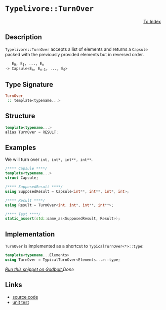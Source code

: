 <!-- Copyright 2024 Feng Mofan
SPDX-License-Identifier: Apache-2.0 -->

# `Typelivore::TurnOver`

<p style='text-align: right;'><a href="../../../facilities/metafunctions.md#typelivore-turn-over">To Index</a></p>

## Description

`Typelivore::TurnOver` accepts a list of elements and returns a `Capsule` packed with the previously provided elements but in reversed order.

<pre><code>   E<sub>0</sub>, E<sub>1</sub>, ..., E<sub>n</sub>
-> Capsule&lt;E<sub>n</sub>, E<sub>n-1</sub>, ..., E<sub>0</sub>&gt;</code></pre>

## Type Signature

```Haskell
TurnOver
 :: template<typename...>
```

## Structure

```C++
template<typename...>
alias TurnOver = RESULT;
```

## Examples

We will turn over `int, int*, int**, int**`.

```C++
/**** Capsule ****/
template<typename...>
struct Capsule;

/**** SupposedResult ****/
using SupposedResult = Capsule<int**, int**, int*, int>;

/**** Result ****/
using Result = TurnOver<int, int*, int**, int**>;

/**** Test ****/
static_assert(std::same_as<SupposedResult, Result>);
```

## Implementation

`TurnOver` is implemented as a shortcut to `TypicalTurnOver<*>::type`:

```C++
template<typename...Elements>
using TurnOver = TypicalTurnOver<Elements...>::type;
```

[*Run this snippet on Godbolt.*](https://godbolt.org/#z:OYLghAFBqd5QCxAYwPYBMCmBRdBLAF1QCcAaPECAMzwBtMA7AQwFtMQByARg9KtQYEAysib0QXACx8BBAKoBnTAAUAHpwAMvAFYTStJg1DIApACYAQuYukl9ZATwDKjdAGFUtAK4sGIAKwAzKSuADJ4DJgAcj4ARpjEIADsXKQADqgKhE4MHt6%2BAcEZWY4C4ZExLPGJKbaY9qUMQgRMxAR5Pn5BdQ05za0E5dFxCcmpCi1tHQXdEwNDldVjAJS2qF7EyOwcAPQAVAeHR8cnezsmGgCC%2B4cA1AAimGmujMh4mAq3R%2BdXN6f/xx%2Blwu1yOt2wqgIrgsTGQAGsvocgVCWGkDFCTIE3AQAJ7PZhsAB0xMx2BBE2IXgc4Mh0NhCJMSSsSXumKsVxBKLRTAxWJBtwFty56MwmOxeMYrEwxMJpNuyAMCk%2BHkETAiCVI/MFuPxUpl2HobEEChBpPJBEp1IhUIY6Bh8LFKpa6uIYoNmCNBAUMrNgTJHKZWoFwp5oqxOslROJl2AxEwHsYXrNV0Fty8WSMtwAsp50LdMfdbk61ZFXVj3Z7vcTSLcY3GE8afX62aaWS2Ob8wW4mGkFF56IiDsiPdzeeLdVHZc2rhSqQQiz2%2B/R28DO3cACp4vCiWjrjYMADyADcEoOzpyRyKxRGCdKSdPLrPqZu0tuxHviIeT8R84G24F2VXS4QzHG8pVuAAxPBiAmZNHwtOdbhfN9d33Y8EjFKCYIIODGUA1N0wiYAhQlfNAkLbte37MM3Cw2DmwA1tWUYjtgMvUNrwlW9IOgiYazAthbiETA0FtOCn3nZCdw/L8MKxOiCBrYTRPQXDAxTQVCMzCMyIoxdqLFZSBHQGsFN9QDGWYiyrhAmiBMwHjsP4rjwKM21nInO9CQPAgEASE0HwkpCt2ktDv0w3jFKEkTjJrHy/Jgpt/WBdTLgIjNiJ0oNdJpG07XpTjPOC19Qs/dCyzceL/KSkAQAjODU1q2zs1zQyYvcxz6LJFiUqs001wBQakRBP49luABJVFDUTHkcjPIFRqGgEgQvKaOPDFzJwrRMAuSrTiJk8qcqk98wrktxtsbe9sCaiUVxGpbAQeu4IVYNEHO%2BZ7HqHfrgTMQIIgVLwsDItxRK2NIkwfL6xsopcPuGmz2NAzavPEhDqThgyephoSvDSYpMHQAAlD5%2B3nT6rn2vGCcyInSaXecCwXKjlyxCICAOGsOa524ee5wRzN%2B0bbgZ8n5pBamxdoJnyKQs6Ko5gXOeV3meb2IXWJF9cPgpxH4Nm5AAH0mCVBICAgCZ0FqhQpRNgK3CEfHCZJsmZZraWcL9ZY2Q4VZaE4fxeD8DgtFIVBODcaxrFuBR1k2BzzECHhSAITQ/dWOEAkkQkNAADjMMwAE4i64fx87zrgkiSaQA44SReBYCQNA0UgQ7DiOOF4BQQFbtPQ790g4FgGBEBAdYCDSLxFIoCA0FROgEiiKVOFUPOADYAFp18kW5gGQZBbikQkzF4InCBIPBrdSfhBBEMR2CkGRBEUFR1AH0hdFSAB3Yge04Hg/tA7B3TuHTgB5p5T3nKgKgtw15bx3nvA%2BR8c5mFuBADwC96A/iTlwZYvB%2B5aFWBAJA89XzYPIJQMhi9EjACkGYPgdAoQwUoLEUBsQIitBxAA3gHDmDEBxAeWI2gRL9xTvPT0B4GC0G4R/LAsQvDAG7LQWgPduC8CwCwQwwBxByOgqIvAJ41Fh0wKoES09tgpw5vUUBtA8CxD/gIjwWBQEWjwE3dRpBvyxDpo8LRRg7FGHTqsKgBhgAKAAGrvG/gefEPDn7CB3I/aQt95BKDUKAr%2B%2BhtEoGjpYfQ9ie6QFWKgSGOQ1GbytgWUwlhrBmA7t%2BYgV8PjwFWHYAxzgICuGmH4VIYR1SLFGKkYo2QBA9L0CMxoCwRiJHGPUDpTRJjtE8J0PQ7SHB9CWdMqoQzbBLPGeMLZAyZkSDafHLYpz9DALbqAzucCN7b13vvQ%2Bx80EQFwBfHB/08EEOCasPyTAsCJAgJnEAkhAiEiLoEGuGhJBmEkOvFu/h15FyufXRuIBk6EnXlwdeeci6V3Xv4SQZcoXrxuR/Tu3de6p2CUPUeJDx6QOnpQueqAsFLxXhwVoLAjxJE3kweUBhMxcCLoSLgucz74CIE06%2BCT77iCfqk1%2BGSP66AYb/f%2B6igEcCDhSju4DmXQNgfAx5QrtFHzFRKjQ6DMHkNPEnMw%2BDaUD2IaQ9l9qyCz2odglAwq6Gl1bjQGW/lWHsM4QI%2BJfCuFCJEQ4eJEjExSJkaA%2BRijlGqPiZo7Ruiw74DjBsoxoDTHmKhPE6xdcw52IcVw5x2ww5uI8SnbxviPQ5qInS0JTBwlRMwDEuJnjUkKuSQklV78w7quyUEmpVh8nVqKSC8OZSBAVKqeRGddSGkJFlS04pPQFkuFtAckItptlLGGZkUZuQVkFAvSUHIZ7dnrMaP0KYN7en7o2QIV9gxjk7NmXsgYx65htEfbMs5GwLl4LRXq9uvA7mmsQQqC1orxW53QR8mV%2BZvnOsIRnUgAKgWUB1Q3UgTdAhithUkfwRdq6BDhQikl%2Br4OcGpX3Olw8x4Tygayn1nK2CcB5YglgCgjyHyPKhkUEwpWfKvnoIdSSJApNkGOzJmLSCarSDwnVsHbmGsntPW4MC4HCdE%2BJyToYJi2o9TQ7DgRAi4Y4%2B6jlXqqE2d9WJgmRsJNFyNlJggRtVA70YSGlhEA2Ef2jZGzxUXBHCNEQm9lkjpGyLzZgBRSixCZs8dmgJ9aNH6MLS0j%2BJbkAWPLYIGxH9q2OJxHW1xTSm28BbUoPx7agmur4GEyJ0TYmMHiQph%2BSnR3pPHTodT/rcm1LnYU1pS7GhqJ2FbKbs6LD1Pg405pC62nzK/X4LpR7316H6RUE5d6r3HsmQ%2Bv957P0vv2UduZvRv1HNO/%2BtZD38gfpA7%2Bt756IMJ0uXXXTlLOAmd3iJsTtwfOEn8xh6VJA7M/JdUQ/5mBAWjEXXXUjTdi6Ens/4cuJKW72aSHi5jYCu62BpXh5YoLJD%2BEhVXJILc86SFLlwAuZhyV10CCA0HVPac6tPhTqlKP8PfiyM4SQQA%3D%3D%3D)$Done$

## Links

- [source code](../../../../conceptrodon/descend/typelivore/turn_over.hpp)
- [unit test](../../../../tests/unit/metafunctions/typelivore/turn_over.test.hpp)
